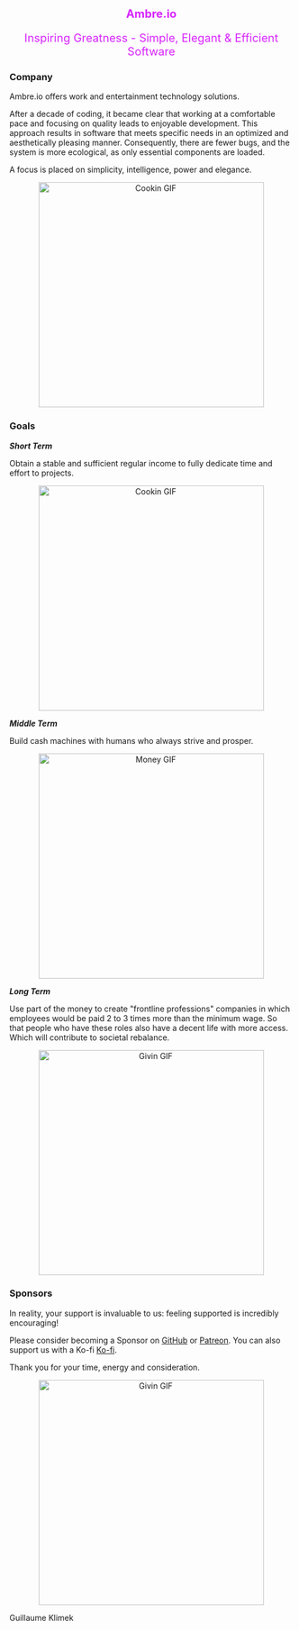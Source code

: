 <h1 align=center>
   <div style="color: #D724FF; padding-top: 10px; font-size: 20px">Ambre.io</div>
</h1>
<p align="center">
   <span style="color: #D724FF; font-size: 20px">Inspiring Greatness - Simple, Elegant & Efficient Software</span>
</p>

### Company

Ambre.io offers work and entertainment technology solutions.

After a decade of coding, it became clear that working at a comfortable pace and focusing on quality leads to enjoyable development. This approach results in software that meets specific needs in an optimized and aesthetically pleasing manner. Consequently, there are fewer bugs, and the system is more ecological, as only essential components are loaded.

A focus is placed on simplicity, intelligence, power and elegance.

<p align="center">
   <img src="https://media.giphy.com/media/v1.Y2lkPTc5MGI3NjExYzhxN3Y2MWN6aHVhOTF5Z3VuaG81bmp6eGJodzMydzU5bjU3eG9iZyZlcD12MV9pbnRlcm5hbF9naWZfYnlfaWQmY3Q9Zw/WytF3ko7iBMeqHRm7E/giphy.gif" alt="Cookin GIF" width="400" />
</p>

### Goals

***Short Term***

Obtain a stable and sufficient regular income to fully dedicate time and effort to projects.
<p align="center">
   <img src="https://media.giphy.com/media/v1.Y2lkPTc5MGI3NjExNXJ1ZHFvNGE2MzZ1N28xOXAzYmc2OXozMHNpdDI2MGVyOWwxMXBteSZlcD12MV9pbnRlcm5hbF9naWZfYnlfaWQmY3Q9Zw/gUnRTJ0zqHJRe/giphy.gif" alt="Cookin GIF" width="400" />
</p>

***Middle Term***
 
Build cash machines with humans who always strive and prosper.
<p align="center">
   <img src="https://media.giphy.com/media/v1.Y2lkPTc5MGI3NjExZjU4YnQ3bHV0MWhnZzM5bHpodjY1MWt1MDV6azR2ZzJyZng0MngyayZlcD12MV9pbnRlcm5hbF9naWZfYnlfaWQmY3Q9Zw/l1J9CHPOnnJqR8WY0/giphy.gif" alt="Money GIF" width="400" />
</p>

***Long Term***

Use part of the money to create "frontline professions" companies in which employees would be paid 2 to 3 times more than the minimum wage. So that people who have these roles also have a decent life with more access. Which will contribute to societal rebalance.
<p align="center">
   <img src="https://media.giphy.com/media/v1.Y2lkPTc5MGI3NjExZWM2MjJzdHBrOXhjdGdldGlqbXRlMnBma2tscDEyYWJnY25seHh6aSZlcD12MV9pbnRlcm5hbF9naWZfYnlfaWQmY3Q9Zw/ruknycEXRhOs8/giphy.gif" alt="Givin GIF" width="400" />
</p>

### Sponsors

In reality, your support is invaluable to us: feeling supported is incredibly encouraging!

Please consider becoming a Sponsor on [GitHub](https://github.com/Ambre-io) or [Patreon](https://www.patreon.com/user?u=117579457).
You can also support us with a Ko-fi [Ko-fi](https://ko-fi.com/ambreio).

Thank you for your time, energy and consideration.
<p align="center">
   <img src="https://media.giphy.com/media/v1.Y2lkPTc5MGI3NjExNWtodWNqbHVnZ3hua2t6MWE5ZTVhYmo0eDB6YnRzYmx1bm1mcGluNCZlcD12MV9pbnRlcm5hbF9naWZfYnlfaWQmY3Q9Zw/l4Ki4biBSwhjyrS48/giphy.gif" alt="Givin GIF" width="400" />
</p>

Guillaume Klimek
